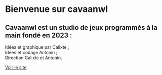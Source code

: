 Bienvenue sur cavaanwl
=======

Cavaanwl est un studio de jeux programmés à la main fondé en 2023 :
-----------
Idées et graphique par Calixte ;  
Idées et codage Antonin ;  
Direction Calixte et Antonin.  
  
[Voir le site](https://cavaanwl.github.io/main/index.html).
